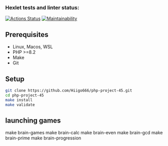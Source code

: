 ### Hexlet tests and linter status:

[![Actions Status](https://github.com/Hiigo666/php-project-45/actions/workflows/hexlet-check.yml/badge.svg)](https://github.com/Hiigo666/php-project-45/actions)
[![Maintainability](https://api.codeclimate.com/v1/badges/5b7a61e1d90aabdb7e9c/maintainability)](https://codeclimate.com/github/Hiigo666/php-project-45/maintainability)

## Prerequisites

* Linux, Macos, WSL
* PHP >=8.2
* Make
* Git



## Setup

```bash
git clone https://github.com/Hiigo666/php-project-45.git
cd php-project-45
make install
make validate
```

## launching games

make brain-games <script async id="asciicast-627522" src="https://asciinema.org/a/627522.js"></script>
make brain-calc
make brain-even
make brain-gcd
make brain-prime
make brain-progression

